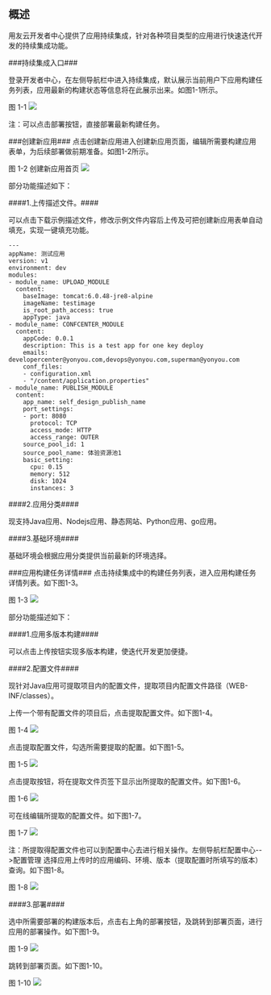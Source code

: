 ## 概述 ##
用友云开发者中心提供了应用持续集成，针对各种项目类型的应用进行快速迭代开发的持续集成功能。

  
###持续集成入口###

登录开发者中心，在左侧导航栏中进入持续集成，默认展示当前用户下应用构建任务列表，应用最新的构建状态等信息将在此展示出来。如图1-1所示。  


图 1-1 
![](images/create_1.png)

注：可以点击部署按钮，直接部署最新构建任务。
             
###创建新应用###
点击创建新应用进入创建新应用页面，编辑所需要构建应用表单，为后续部署做前期准备。如图1-2所示。

图 1-2 创建新应用首页
![](images/create_2.png)

部分功能描述如下：

####1.上传描述文件。####

可以点击下载示例描述文件，修改示例文件内容后上传及可把创建新应用表单自动填充，实现一键填充功能。


	---
	appName: 测试应用
	version: v1
	environment: dev
	modules:
	- module_name: UPLOAD_MODULE
	  content:
	    baseImage: tomcat:6.0.48-jre8-alpine
	    imageName: testimage
	    is_root_path_access: true
	    appType: java
	- module_name: CONFCENTER_MODULE
	  content:
	    appCode: 0.0.1
	    description: This is a test app for one key deploy
	    emails: developercenter@yonyou.com,devops@yonyou.com,superman@yonyou.com
	    conf_files:
	    - configuration.xml
	    - "/content/application.properties"
	- module_name: PUBLISH_MODULE
	  content:
	    app_name: self_design_publish_name
	    port_settings:
	    - port: 8080
	      protocol: TCP
	      access_mode: HTTP
	      access_range: OUTER
	    source_pool_id: 1
	    source_pool_name: 体验资源池1
	    basic_setting:
	      cpu: 0.15
	      memory: 512
	      disk: 1024
	      instances: 3

####2.应用分类####

现支持Java应用、Nodejs应用、静态网站、Python应用、go应用。

####3.基础环境####

基础环境会根据应用分类提供当前最新的环境选择。

###应用构建任务详情###
点击持续集成中的构建任务列表，进入应用构建任务详情列表。如下图1-3。


图 1-3
![](images/create_3.png)

部分功能描述如下：

####1.应用多版本构建####

可以点击上传按钮实现多版本构建，使迭代开发更加便捷。

####2.配置文件####

现针对Java应用可提取项目内的配置文件，提取项目内配置文件路径（WEB-INF/classes）。

上传一个带有配置文件的项目后，点击提取配置文件。如下图1-4。

图 1-4
![](images/create_4.png)

点击提取配置文件，勾选所需要提取的配置。如下图1-5。

图 1-5
![](images/create_5.png)

点击提取按钮，将在提取文件页签下显示出所提取的配置文件。如下图1-6。

图 1-6
![](images/create_6.png)

可在线编辑所提取的配置文件。如下图1-7。

图 1-7
![](images/create_7.png)

注：所提取得配置文件也可以到配置中心去进行相关操作。左侧导航栏配置中心-->配置管理
选择应用上传时的应用编码、环境、版本（提取配置时所填写的版本）查询。如下图1-8。

图 1-8
![](images/create_8.png)

####3.部署####

选中所需要部署的构建版本后，点击右上角的部署按钮，及跳转到部署页面，进行应用的部署操作。如下图1-9。

图 1-9
![](images/create_9.png)

跳转到部署页面。如下图1-10。

图 1-10
![](images/create_10.png)